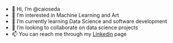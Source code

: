 - 👋 Hi, I’m @caioseda
- 👀 I’m interested in Machine Learning and Art
- 🌱 I’m currently learning Data Science and software development
- 💞️ I’m looking to collaborate on data science projects
- 📫 You can reach me through my [Linkedin](https://www.linkedin.com/in/caioseda/) page

<!---
caioseda/caioseda is a ✨ special ✨ repository because its `README.md` (this file) appears on your GitHub profile.
You can click the Preview link to take a look at your changes.
--->
